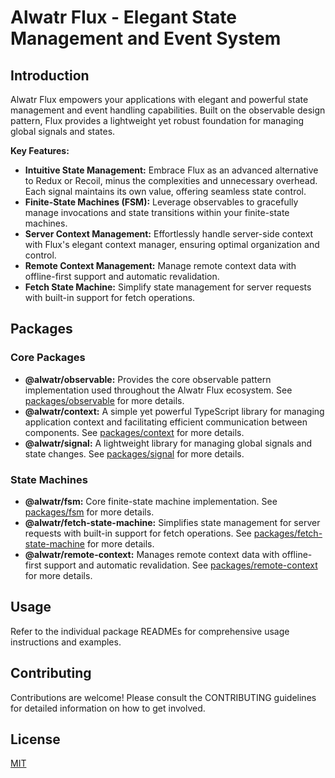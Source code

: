 # Alwatr Flux - Elegant State Management and Event System

## Introduction

Alwatr Flux empowers your applications with elegant and powerful state management and event handling capabilities. Built on the observable design pattern, Flux provides a lightweight yet robust foundation for managing global signals and states.

**Key Features:**

- **Intuitive State Management:** Embrace Flux as an advanced alternative to Redux or Recoil, minus the complexities and unnecessary overhead. Each signal maintains its own value, offering seamless state control.
- **Finite-State Machines (FSM):** Leverage observables to gracefully manage invocations and state transitions within your finite-state machines.
- **Server Context Management:** Effortlessly handle server-side context with Flux's elegant context manager, ensuring optimal organization and control.
- **Remote Context Management:** Manage remote context data with offline-first support and automatic revalidation.
- **Fetch State Machine:** Simplify state management for server requests with built-in support for fetch operations.

## Packages

### Core Packages

- **@alwatr/observable:** Provides the core observable pattern implementation used throughout the Alwatr Flux ecosystem. See [packages/observable](packages/observable) for more details.
- **@alwatr/context:** A simple yet powerful TypeScript library for managing application context and facilitating efficient communication between components. See [packages/context](packages/context) for more details.
- **@alwatr/signal:** A lightweight library for managing global signals and state changes. See [packages/signal](packages/signal) for more details.

### State Machines

- **@alwatr/fsm:** Core finite-state machine implementation. See [packages/fsm](packages/fsm) for more details.
- **@alwatr/fetch-state-machine:** Simplifies state management for server requests with built-in support for fetch operations. See [packages/fetch-state-machine](packages/fetch-state-machine) for more details.
- **@alwatr/remote-context:** Manages remote context data with offline-first support and automatic revalidation. See [packages/remote-context](packages/remote-context) for more details.

## Usage

Refer to the individual package READMEs for comprehensive usage instructions and examples.

## Contributing

Contributions are welcome! Please consult the CONTRIBUTING guidelines for detailed information on how to get involved.

## License

[MIT](./LICENSE)
